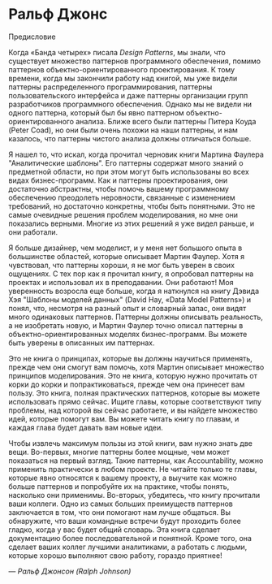 # Ральф Джонс

Предисловие

Когда «Банда четырех» писала _Design Patterns_, мы знали, что существует множество паттернов программного обеспечения, помимо паттернов объектно-ориентированного проектирования. К тому времени, когда мы закончили работу над книгой, мы уже видели паттерны распределенного программирования, паттерны пользовательского интерфейса и даже паттерны организации групп разработчиков программного обеспечения. Однако мы не видели ни одного паттерна, который был бы явно паттерном объектно-ориентированного анализа. Ближе всего были паттерны Питера Коуда (Peter Coad), но они были очень похожи на наши паттерны, и нам казалось, что паттерны чистого анализа должны отличаться больше.

Я нашел то, что искал, когда прочитал черновик книги Мартина Фаулера "Аналитические шаблоны". Его паттерны содержат много знаний о предметной области, но при этом могут быть использованы во всех видах бизнес-программ. Как и паттерны проектирования, они достаточно абстрактны, чтобы помочь вашему программному обеспечению преодолеть неровности, связанные с изменением требований, но достаточно конкретны, чтобы быть понятными. Это не самые очевидные решения проблем моделирования, но мне они показались верными. Многие из этих решений я уже видел раньше, и они работали.

Я больше дизайнер, чем моделист, и у меня нет большого опыта в большинстве областей, которые описывает Мартин Фаулер. Хотя я чувствовал, что паттерны хороши, я не мог быть уверен в своих ощущениях. С тех пор как я прочитал книгу, я опробовал паттерны на проектах и использовал их в преподавании. Они работают! Моя уверенность возросла еще больше, когда я наткнулся на книгу Дэвида Хэя "Шаблоны моделей данных" (David Hay, «Data Model Patterns») и понял, что, несмотря на разный опыт и словарный запас, они видят много одинаковых паттернов. Паттерны должны описывать реальность, а не изобретать новую, и Мартин Фаулер точно описал паттерны в объектно-ориентированных моделях бизнес-программ. Вы можете быть уверены в описанных им паттернах.

Это не книга о принципах, которые вы должны научиться применять, прежде чем они смогут вам помочь, хотя Мартин описывает множество принципов моделирования. Это не книга, которую нужно прочитать от корки до корки и попрактиковаться, прежде чем она принесет вам пользу. Это книга, полная практических паттернов, которые вы можете использовать прямо сейчас. Ищите главы, которые соответствуют типу проблемы, над которой вы сейчас работаете, и вы найдете множество идей, которые помогут вам. Вы можете читать книгу по главам, и каждая глава будет давать вам новые идеи.

Чтобы извлечь максимум пользы из этой книги, вам нужно знать две вещи. Во-первых, многие паттерны более мощные, чем может показаться на первый взгляд. Такие паттерны, как Accountability, можно применить практически в любом проекте. Не читайте только те главы, которые явно относятся к вашему проекту, а выучите как можно больше паттернов и попробуйте их на практике, чтобы понять, насколько они применимы. Во-вторых, убедитесь, что книгу прочитали ваши коллеги. Одно из самых больших преимуществ паттернов заключается в том, что они помогают нам лучше общаться. Вы обнаружите, что ваши командные встречи будут проходить более гладко, когда у вас будет общий словарь. Эта книга сделает документацию более последовательной и понятной. Кроме того, она сделает ваших коллег лучшими аналитиками, а работать с людьми, которые хорошо выполняют свою работу, гораздо приятнее!

— _Ральф Джонсон (Ralph Johnson)_